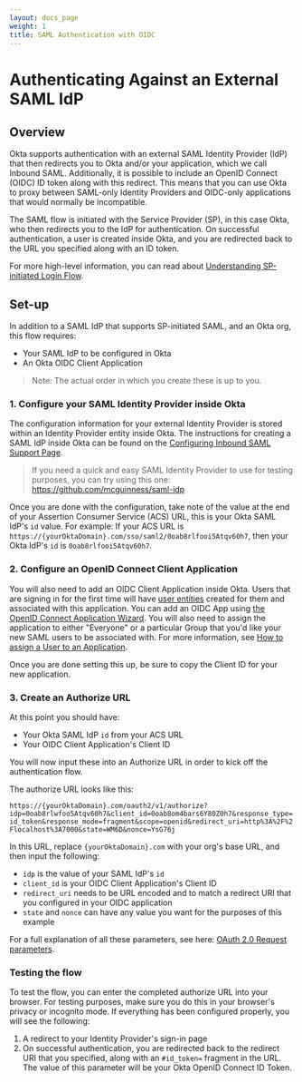 ```yaml
---
layout: docs_page
weight: 1
title: SAML Authentication with OIDC
---
```


# Authenticating Against an External SAML IdP

## Overview

Okta supports authentication with an external SAML Identity Provider (IdP) that then redirects you to Okta and/or your application, which we call Inbound SAML. Additionally, it is possible to include an OpenID Connect (OIDC) ID token along with this redirect. This means that you can use Okta to proxy between SAML-only Identity Providers and OIDC-only applications that would normally be incompatible.

The SAML flow is initiated with the Service Provider (SP), in this case Okta, who then redirects you to the IdP for authentication. On successful authentication, a user is created inside Okta, and you are redirected back to the URL you specified along with an ID token. 

For more high-level information, you can read about [Understanding SP-initiated Login Flow](/standards/SAML/index#understanding-sp-initiated-login-flow).

## Set-up

In addition to a SAML IdP that supports SP-initiated SAML, and an Okta org, this flow requires:

- Your SAML IdP to be configured in Okta
- An Okta OIDC Client Application

> Note: The actual order in which you create these is up to you.

### 1. Configure your SAML Identity Provider inside Okta

The configuration information for your external Identity Provider is stored within an Identity Provider entity inside Okta. The instructions for creating a SAML IdP inside Okta can be found on the [Configuring Inbound SAML Support Page](https://support.okta.com/help/Documentation/Knowledge_Article/40561903-Configuring-Inbound-SAML).

> If you need a quick and easy SAML Identity Provider to use for testing purposes, you can try using this one: <https://github.com/mcguinness/saml-idp>

Once you are done with the configuration, take note of the value at the end of your Assertion Consumer Service (ACS) URL, this is your Okta SAML IdP's `id` value. For example: If your ACS URL is `https://{yourOktaDomain}.com/sso/saml2/0oab8rlfooi5Atqv60h7`, then your Okta IdP's `id` is `0oab8rlfooi5Atqv60h7`.

### 2. Configure an OpenID Connect Client Application

You will also need to add an OIDC Client Application inside Okta. Users that are signing in for the first time will have [user entities](/docs/api/resources/users.html) created for them and associated with this application. You can add an OIDC App using [the OpenID Connect Application Wizard](https://help.okta.com/en/prev/Content/Topics/Apps/Apps_App_Integration_Wizard.htm). You will also need to assign the application to either "Everyone" or a particular Group that you'd like your new SAML users to be associated with. For more information, see [How to assign a User to an Application](https://support.okta.com/help/Documentation/Knowledge_Article/27418177-Using-the-Okta-Applications-Page#Assigning).

Once you are done setting this up, be sure to copy the Client ID for your new application.

### 3. Create an Authorize URL

At this point you should have:

- Your Okta SAML IdP `id` from your ACS URL
- Your OIDC Client Application's Client ID

You will now input these into an Authorize URL in order to kick off the authentication flow.

The authorize URL looks like this:

`https://{yourOktaDomain}.com/oauth2/v1/authorize?idp=0oab8rlwfoo5Atqv60h7&client_id=0oab8om4bars6Y80Z0h7&response_type=id_token&response_mode=fragment&scope=openid&redirect_uri=http%3A%2F%2Flocalhost%3A7000&state=WM6D&nonce=YsG76j`

In this URL, replace `{yourOktaDomain}.com` with your org's base URL, and then input the following:

- `idp` is the value of your SAML IdP's `id`
- `client_id` is your OIDC Client Application's Client ID
- `redirect_uri` needs to be URL encoded and to match a redirect URI that you configured in your OIDC application
- `state` and `nonce` can have any value you want for the purposes of this example

For a full explanation of all these parameters, see here: [OAuth 2.0 Request parameters](/docs/api/resources/oauth2.html#request-parameters).

### Testing the flow

To test the flow, you can enter the completed authorize URL into your browser. For testing purposes, make sure you do this in your browser's privacy or incognito mode. If everything has been configured properly, you will see the following:

1. A redirect to your Identity Provider's sign-in page
2. On successful authentication, you are redirected back to the redirect URI that you specified, along with an `#id_token=` fragment in the URL. The value of this parameter will be your Okta OpenID Connect ID Token.
